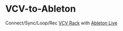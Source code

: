 # VCV-to-Ableton

Connect/Sync/Loop/Rec [VCV Rack](https://vcvrack.com/) with [Ableton Live](https://www.ableton.com/en/live/)
